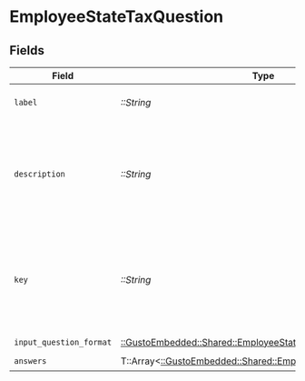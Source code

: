 # EmployeeStateTaxQuestion


## Fields

| Field                                                                                                                      | Type                                                                                                                       | Required                                                                                                                   | Description                                                                                                                |
| -------------------------------------------------------------------------------------------------------------------------- | -------------------------------------------------------------------------------------------------------------------------- | -------------------------------------------------------------------------------------------------------------------------- | -------------------------------------------------------------------------------------------------------------------------- |
| `label`                                                                                                                    | *::String*                                                                                                                 | :heavy_check_mark:                                                                                                         | A short title for the question                                                                                             |
| `description`                                                                                                              | *::String*                                                                                                                 | :heavy_check_mark:                                                                                                         | An explaination of the question - this may contain inline html formatted links.                                            |
| `key`                                                                                                                      | *::String*                                                                                                                 | :heavy_check_mark:                                                                                                         | A unique identifier of the question (for the given state) - used for updating the answer.                                  |
| `input_question_format`                                                                                                    | [::GustoEmbedded::Shared::EmployeeStateTaxInputQuestionFormat](../../models/shared/employeestatetaxinputquestionformat.md) | :heavy_check_mark:                                                                                                         | N/A                                                                                                                        |
| `answers`                                                                                                                  | T::Array<[::GustoEmbedded::Shared::EmployeeStateTaxAnswer](../../models/shared/employeestatetaxanswer.md)>                 | :heavy_check_mark:                                                                                                         | N/A                                                                                                                        |
